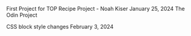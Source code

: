 First Project for TOP
Recipe Project - Noah Kiser
January 25, 2024
The Odin Project

CSS block style changes
February 3, 2024

